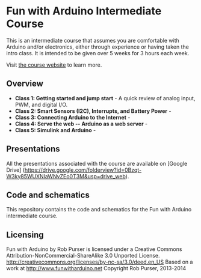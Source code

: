 Fun with Arduino Intermediate Course
====================================

This is an intermediate course that assumes you are comfortable with Arduino and/or electronics, either through experience or having taken the intro class.  It is intended to be given over 5 weeks for 3 hours each week.

Visit [the course website](http://www.funwitharduino.net/intermediate-class) to learn more.


Overview
--------
* **Class 1: Getting started and jump start** - A quick review of analog input, PWM, and digital I/O.
* **Class 2: Smart Sensors (I2C), Interrupts, and Battery Power** - 
* **Class 3: Connecting Arduino to the Internet** - 
* **Class 4: Serve the web -- Arduino as a web server** -
* **Class 5: Simulink and Arduino** -

Presentations
-------------
All the presentations associated with the course are available on [Google Drive] (https://drive.google.com/folderview?id=0Bzqt-W3ky85WUXNIaWNvZEo0T3M&usp=drive_web).

Code and schematics
-------------------
This repository contains the code and schematics for the Fun with Arduino intermediate course.

Licensing
---------
Fun with Arduino by Rob Purser is licensed under a
Creative Commons Attribution-NonCommercial-ShareAlike 3.0 Unported License.
http://creativecommons.org/licenses/by-nc-sa/3.0/deed.en_US
Based on a work at http://www.funwitharduino.net
Copyright Rob Purser, 2013-2014
